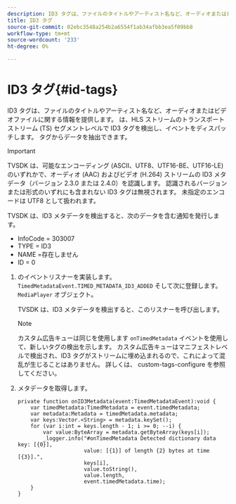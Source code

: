 ```yaml
---
description: ID3 タグは、ファイルのタイトルやアーティスト名など、オーディオまたはビデオファイルに関する情報を提供します。 は、HLS ストリームのトランスポートストリーム (TS) セグメントレベルで ID3 タグを検出し、イベントをディスパッチします。 タグからデータを抽出できます。
title: ID3 タグ
source-git-commit: 02ebc3548a254b2a6554f1ab34afbb3ea5f09bb8
workflow-type: tm+mt
source-wordcount: '233'
ht-degree: 0%

---
```


# ID3 タグ{#id-tags}

ID3 タグは、ファイルのタイトルやアーティスト名など、オーディオまたはビデオファイルに関する情報を提供します。 は、HLS ストリームのトランスポートストリーム (TS) セグメントレベルで ID3 タグを検出し、イベントをディスパッチします。 タグからデータを抽出できます。

>[!IMPORTANT]
>
>TVSDK は、可能なエンコーディング (ASCII、UTF8、UTF16-BE、UTF16-LE) のいずれかで、オーディオ (AAC) およびビデオ (H.264) ストリームの ID3 メタデータ（バージョン 2.3.0 または 2.4.0）を認識します。 認識されるバージョンまたは形式のいずれにも含まれない ID3 タグは無視されます。 未指定のエンコードは UTF8 として扱われます。

TVSDK は、ID3 メタデータを検出すると、次のデータを含む通知を発行します。

* InfoCode = 303007
* TYPE = ID3
* NAME =存在しません
* ID = 0

1. のイベントリスナーを実装します。 `TimedMetadataEvent.TIMED_METADATA_ID3_ADDED` そして次に登録します。 `MediaPlayer` オブジェクト。

   TVSDK は、ID3 メタデータを検出すると、このリスナーを呼び出します。

   >[!NOTE]
   >
   >カスタム広告キューは同じを使用します `onTimedMetadata` イベントを使用して、新しいタグの検出を示します。 カスタム広告キューはマニフェストレベルで検出され、ID3 タグがストリームに埋め込まれるので、これによって混乱が生じることはありません。 詳しくは、 custom-tags-configure を参照してください。

1. メタデータを取得します。

   ```
   private function onID3Metadata(event:TimedMetadataEvent):void { 
       var timedMetadata:TimedMetadata = event.timedMetadata; 
       var metadata:Metadata = timedMetadata.metadata; 
       var keys:Vector.<String> = metadata.keySet(); 
       for (var i:int = keys.length - 1; i >= 0; --i) { 
           var value:ByteArray = metadata.getByteArray(keys[i]); 
           _logger.info("#onTimedMetadata Detected dictionary data key: [{0}],  
                        value: [{1}] of length {2} bytes at time [{3}].",  
                        keys[i],  
                        value.toString(),  
                        value.length,  
                        event.timedMetadata.time); 
       } 
   } 
   ```
